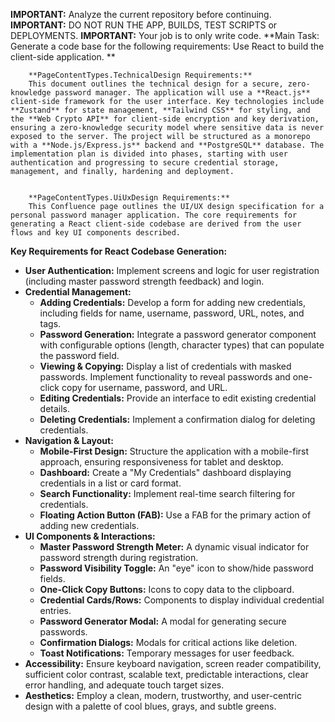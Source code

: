 **IMPORTANT:** Analyze the current repository before continuing.
**IMPORTANT:** DO NOT RUN THE APP, BUILDS, TEST SCRIPTS or DEPLOYMENTS.
**IMPORTANT:** Your job is to only write code.
**Main Task: 
            Generate a code base for the following requirements:
            Use React to build the client-side application.
        **

        **PageContentTypes.TechnicalDesign Requirements:**
        This document outlines the technical design for a secure, zero-knowledge password manager. The application will use a **React.js** client-side framework for the user interface. Key technologies include **Zustand** for state management, **Tailwind CSS** for styling, and the **Web Crypto API** for client-side encryption and key derivation, ensuring a zero-knowledge security model where sensitive data is never exposed to the server. The project will be structured as a monorepo with a **Node.js/Express.js** backend and **PostgreSQL** database. The implementation plan is divided into phases, starting with user authentication and progressing to secure credential storage, management, and finally, hardening and deployment.
    

        **PageContentTypes.UiUxDesign Requirements:**
        This Confluence page outlines the UI/UX design specification for a personal password manager application. The core requirements for generating a React client-side codebase are derived from the user flows and key UI components described.

**Key Requirements for React Codebase Generation:**

*   **User Authentication:** Implement screens and logic for user registration (including master password strength feedback) and login.
*   **Credential Management:**
    *   **Adding Credentials:** Develop a form for adding new credentials, including fields for name, username, password, URL, notes, and tags.
    *   **Password Generation:** Integrate a password generator component with configurable options (length, character types) that can populate the password field.
    *   **Viewing & Copying:** Display a list of credentials with masked passwords. Implement functionality to reveal passwords and one-click copy for username, password, and URL.
    *   **Editing Credentials:** Provide an interface to edit existing credential details.
    *   **Deleting Credentials:** Implement a confirmation dialog for deleting credentials.
*   **Navigation & Layout:**
    *   **Mobile-First Design:** Structure the application with a mobile-first approach, ensuring responsiveness for tablet and desktop.
    *   **Dashboard:** Create a "My Credentials" dashboard displaying credentials in a list or card format.
    *   **Search Functionality:** Implement real-time search filtering for credentials.
    *   **Floating Action Button (FAB):** Use a FAB for the primary action of adding new credentials.
*   **UI Components & Interactions:**
    *   **Master Password Strength Meter:** A dynamic visual indicator for password strength during registration.
    *   **Password Visibility Toggle:** An "eye" icon to show/hide password fields.
    *   **One-Click Copy Buttons:** Icons to copy data to the clipboard.
    *   **Credential Cards/Rows:** Components to display individual credential entries.
    *   **Password Generator Modal:** A modal for generating secure passwords.
    *   **Confirmation Dialogs:** Modals for critical actions like deletion.
    *   **Toast Notifications:** Temporary messages for user feedback.
*   **Accessibility:** Ensure keyboard navigation, screen reader compatibility, sufficient color contrast, scalable text, predictable interactions, clear error handling, and adequate touch target sizes.
*   **Aesthetics:** Employ a clean, modern, trustworthy, and user-centric design with a palette of cool blues, grays, and subtle greens.
    